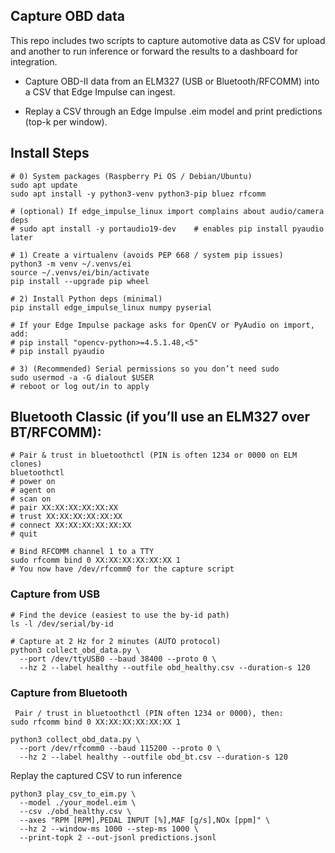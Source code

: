 ## Capture OBD data 

This repo includes two scripts to capture automotive data as CSV for upload and another to run inference or forward the results to a dashboard for integration.

* Capture OBD-II data from an ELM327 (USB or Bluetooth/RFCOMM) into a CSV that Edge Impulse can ingest.

* Replay a CSV through an Edge Impulse .eim model and print predictions (top-k per window).


## Install Steps

```
# 0) System packages (Raspberry Pi OS / Debian/Ubuntu)
sudo apt update
sudo apt install -y python3-venv python3-pip bluez rfcomm

# (optional) If edge_impulse_linux import complains about audio/camera deps
# sudo apt install -y portaudio19-dev    # enables pip install pyaudio later

# 1) Create a virtualenv (avoids PEP 668 / system pip issues)
python3 -m venv ~/.venvs/ei
source ~/.venvs/ei/bin/activate
pip install --upgrade pip wheel

# 2) Install Python deps (minimal)
pip install edge_impulse_linux numpy pyserial

# If your Edge Impulse package asks for OpenCV or PyAudio on import, add:
# pip install "opencv-python>=4.5.1.48,<5"
# pip install pyaudio

# 3) (Recommended) Serial permissions so you don’t need sudo
sudo usermod -a -G dialout $USER
# reboot or log out/in to apply
```


## Bluetooth Classic (if you’ll use an ELM327 over BT/RFCOMM):

```
# Pair & trust in bluetoothctl (PIN is often 1234 or 0000 on ELM clones)
bluetoothctl
# power on
# agent on
# scan on
# pair XX:XX:XX:XX:XX:XX
# trust XX:XX:XX:XX:XX:XX
# connect XX:XX:XX:XX:XX:XX
# quit

# Bind RFCOMM channel 1 to a TTY
sudo rfcomm bind 0 XX:XX:XX:XX:XX:XX 1
# You now have /dev/rfcomm0 for the capture script

```


### Capture from USB

```
# Find the device (easiest to use the by-id path)
ls -l /dev/serial/by-id

# Capture at 2 Hz for 2 minutes (AUTO protocol)
python3 collect_obd_data.py \
  --port /dev/ttyUSB0 --baud 38400 --proto 0 \
  --hz 2 --label healthy --outfile obd_healthy.csv --duration-s 120
```

### Capture from Bluetooth

```
 Pair / trust in bluetoothctl (PIN often 1234 or 0000), then:
sudo rfcomm bind 0 XX:XX:XX:XX:XX:XX 1

python3 collect_obd_data.py \
  --port /dev/rfcomm0 --baud 115200 --proto 0 \
  --hz 2 --label healthy --outfile obd_bt.csv --duration-s 120
```


Replay the captured CSV to run inference

```
python3 play_csv_to_eim.py \
  --model ./your_model.eim \
  --csv ./obd_healthy.csv \
  --axes "RPM [RPM],PEDAL INPUT [%],MAF [g/s],NOx [ppm]" \
  --hz 2 --window-ms 1000 --step-ms 1000 \
  --print-topk 2 --out-jsonl predictions.jsonl
```


